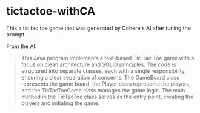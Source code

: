 # tictactoe-withCA
This a tic tac toe game that was generated by Cohere's AI after tuning the prompt.

From the AI:
> This Java program implements a text-based Tic Tac Toe game with a focus on clean architecture and SOLID principles. The code is structured into separate classes, each with a single responsibility, ensuring a clear separation of concerns. The GameBoard class represents the game board, the Player class represents the players, and the TicTacToeGame class manages the game logic. The main method in the TicTacToe class serves as the entry point, creating the players and initiating the game.

